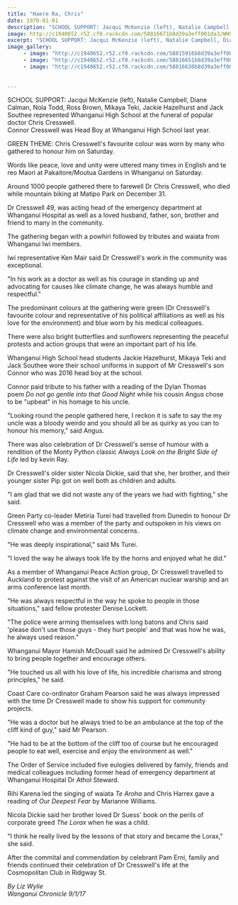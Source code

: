 ```yaml
---
title: "Haere Ra, Chris"
date: 1970-01-01
description: "SCHOOL SUPPORT: Jacqui McKenzie (left), Natalie Campbell, Diane Calman, Nola Todd, Ross Brown, Mikaya Teki, Jackie Hazelhurst & Jack Southee represented WHS - funeral of popular doctor Chris Cresswell"
image: http://c1940652.r52.cf0.rackcdn.com/58816671b8d39a3eff001da3/WHS-support.jpg
excerpt: "SCHOOL SUPPORT: Jacqui McKenzie (left), Natalie Campbell, Diane Calman, Nola Todd, Ross Brown, Mikaya Teki, Jackie Hazelhurst & Jack Southee represented WHS at the funeral of popular doctor Chris Cresswell."
image_gallery:
     - image: "http://c1940652.r52.cf0.rackcdn.com/58815916b8d39a3eff001d85/Chris-Cresswell-funeral-chron-9-jan-2017.jpg"
     - image: "http://c1940652.r52.cf0.rackcdn.com/58816651b8d39a3eff001da1/Son-Connor-Cresswell-speech.jpg"
     - image: "http://c1940652.r52.cf0.rackcdn.com/58816630b8d39a3eff001d9f/Chris-Cresswell-sister-Nicola-Dickie,-nephew-Angus--son-Connor.jpg"
    
    
---
```


<p>SCHOOL SUPPORT:&nbsp;Jacqui McKenzie (left), Natalie Campbell, Diane Calman, Nola Todd, Ross Brown, Mikaya Teki, Jackie Hazelhurst and Jack Southee represented Whanganui High School at the funeral of popular doctor Chris Cresswell.<br />Connor Cresswell was Head Boy at Whanganui High School last year.&nbsp;</p>
<p>GREEN THEME: Chris Cresswell's favourite colour was worn by many who gathered to honour him on Saturday.</p>
<p>Words like peace, love and unity were uttered many times in English and te reo Maori at Pakaitore/Moutua Gardens in Whanganui on Saturday.</p>
<p>Around 1000 people gathered there to farewell Dr Chris Cresswell, who died while mountain biking at Matipo Park on December 31.</p>
<p>Dr Cresswell 49, was acting head of the emergency department at Whanganui Hospital as well as a loved husband, father, son, brother and friend to many in the community.</p>
<p>The gathering began with a powhiri followed by tributes and waiata from Whanganui Iwi members.</p>
<p>Iwi representative Ken Mair said Dr Cresswell's work in the community was exceptional.</p>
<p>"In his work as a doctor as well as his courage in standing up and advocating for causes like climate change, he was always humble and respectful."</p>
<p>The predominant colours at the gathering were green (Dr Cresswell's favourite colour and representative of his political affiliations as well as his love for the environment) and blue worn by his medical colleagues.</p>
<p>There were also bright butterflies and sunflowers representing the peaceful protests and action groups that were an important part of his life.</p>
<p>Whanganui High School head students Jackie Hazelhurst, Mikaya Teki and Jack Southee wore their school uniforms in support of Mr Cresswell's son Connor who was 2016 head boy at the school.</p>
<p>Connor paid tribute to his father with a reading of the Dylan Thomas poem&nbsp;<em>Do not go gentle into that Good Night</em>&nbsp;while his cousin Angus chose to be "upbeat" in his homage to his uncle.&nbsp;</p>
<p>"Looking round the people gathered here, I reckon it is safe to say the my uncle was a bloody weirdo and you should all be as quirky as you can to honour his memory," said Angus.</p>
<p>There was also celebration of Dr Cresswell's sense of humour with a rendition of the Monty Python classic&nbsp;<em>Always Look on the Bright Side of Life</em>&nbsp;led by kevin Ray.</p>
<p>Dr Cresswell's older sister Nicola Dickie, said that she, her brother, and their younger sister Pip got on well both as children and adults.</p>
<p>"I am glad that we did not waste any of the years we had with fighting," she said.</p>
<p>Green Party co-leader Metiria Turei had travelled from Dunedin to honour Dr Cresswell who was a member of the party and outspoken in his views on climate change and environmental concerns.</p>
<p>"He was deeply inspirational," said Ms Turei.</p>
<p>"I loved the way he always took life by the horns and enjoyed what he did."</p>
<p>As a member of Whanganui Peace Action group, Dr Cresswell travelled to Auckland to protest against the visit of an American nuclear warship and an arms conference last month.</p>
<p>"He was always respectful in the way he spoke to people in those situations," said fellow protester Denise Lockett.</p>
<p>"The police were arming themselves with long batons and Chris said 'please don't use those guys - they hurt people' and that was how he was, he always used reason."</p>
<p>Whanganui Mayor Hamish McDouall said he admired Dr Cresswell's ability to bring people together and encourage others.</p>
<p>"He touched us all with his love of life, his incredible charisma and strong principles," he said.</p>
<p>Coast Care co-ordinator Graham Pearson said he was always impressed with the time Dr Cresswell made to show his support for community projects.</p>
<p>"He was a doctor but he always tried to be an ambulance at the top of the cliff kind of guy," said Mr Pearson.</p>
<p>"He had to be at the bottom of the cliff too of course but he encouraged people to eat well, exercise and enjoy the environment as well."</p>
<p>The Order of Service included five eulogies delivered by family, friends and medical colleagues including former head of emergency department at Whanganui Hospital Dr Athol Steward.</p>
<p>Rihi Karena led the singing of waiata&nbsp;<em>Te Aroha</em>&nbsp;and Chris Harrex gave a reading of&nbsp;<em>Our Deepest Fear</em>&nbsp;by Marianne Williams.</p>
<p>Nicola Dickie said her brother loved Dr Suess' book on the perils of corporate greed&nbsp;<em>The Lorax</em>&nbsp;when he was a child.</p>
<p>"I think he really lived by the lessons of that story and became the Lorax," she said.</p>
<p>After the commital and commendation by celebrant Pam Erni, family and friends continued their celebration of Dr Cresswell's life at the Cosmopolitan Club in Ridgway St.</p>
<div class="detailsLarge articleEmailLink">
<p class="writtenBy"><em>By Liz Wylie</em><br /><em>Wanganui Chronicle 9/1/17&nbsp;</em></p>
</div>

